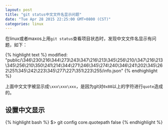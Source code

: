 ```yaml
---
layout: post
title: "git status中文文件名显示问题"
date: "Tue Apr 28 2015 22:25:00 GMT+0800 (CST)"
categories: linux
---
```


在linux或者maxos上用`git status`查看项目状态时，发现中文文件名显示有问题，如下：

{% highlight text %}
modified:   "public/\346\230\216\344\273\243\347\216\213\345\256\210/\347\216\213\345\256\210\350\241\214\344\271\246\345\274\240\346\241\202\345\262\251\345\242\223\345\277\227\351\223\255/info.json"
{% endhighlight %}

上面中文文字被显示成`\xxx\xxx\xxx`，是因为git对`0x80`以上的字符进行`quote`造成的。

设置中文显示
-----

{% highlight bash %}
$> git config core.quotepath false
{% endhighlight %}
